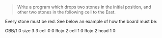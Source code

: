 > Write a program which drops two stones in the initial position, and other two stones in the following cell to the East.
 
Every stone must be red. See below an example of how the board must be:

<gs-board>
GBB/1.0
size 3 3
cell 0 0 Rojo 2
cell 1 0 Rojo 2
head 1 0
</gs-board>